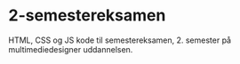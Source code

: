 # 2-semestereksamen
HTML, CSS og JS kode til semestereksamen, 2. semester på multimediedesigner uddannelsen.
